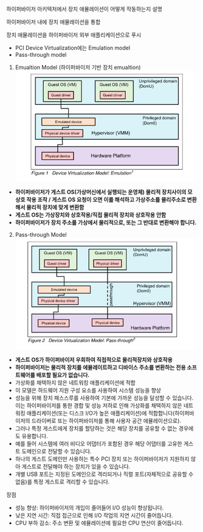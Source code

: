 하이퍼바이저 아키텍처에서 장치 애뮬레이션이 어떻게 작동하는지 설명

하이퍼바이저 내에 장치 애뮬레이션을 통합

장치 애뮬레이션을 하이퍼바이저 외부 애플리케이션으로 푸시

- PCI Device Virtualization에는 Emulation model
- Pass-through model

1. Emualtion Model (하이퍼바이저 기반 장치 emualtion)
   ![Emualtion Model](images/Emualtion_Model.png)
- **하이퍼바이저가 게스트 OS(가상머신에서 실행되는 운영체) 물리적 장치사이의  모 상호 작용 조작 / 게스트 OS 요청이 오면 이를 해석하고 가상주소를 물리주소로 변환해서 물리적 장치에 맞게 변환함**
- **게스트 OS는 가상장치와 상호작용/직접 물리적 장치와 상호작용 안함**
- **하이퍼바이저가 장치 주소를 가상에서 물리적으로, 또는 그 반대로 변환해야 합니다.**


2. Pass-through Model
   ![Pass-through Model](images/path_through.png)
- **게스트 OS가 하이퍼바이저 우회하여 직접적으로 물리적장치와 상호작용**
- **하이퍼바이저는 물리적 장치를 에뮬레이트하고 디바이스 주소를 변환하는 전용 소프트웨어를 배포할 필요가 없습니다.**
- 가상화를 채택하지 않은 네트워킹 애플리케이션에 적합
- 이 모델은 하드웨어 지원 구성 요소를 사용하여 시스템 성능을 향상
- 성능을 위해 장치 패스스루를 사용하여 기본에 가까운 성능을 달성할 수 있습니다. 이는 하이퍼바이저를 통한 경합 및 성능 저하로 인해 가상화를 채택하지 않은 네트워킹 애플리케이션(또는 디스크 I/O가 높은 애플리케이션)에 적합합니다(하이퍼바이저의 드라이버로 또는 하이퍼바이저를 통해 사용자 공간 에뮬레이션으로).
- 그러나 특정 게스트에게 장치를 할당하는 것은 해당 장치를 공유할 수 없는 경우에도 유용합니다. 
- 예를 들어 시스템에 여러 비디오 어댑터가 포함된 경우 해당 어댑터를 고유한 게스트 도메인으로 전달할 수 있습니다.
- 하나의 게스트 도메인만 사용하는 특수 PCI 장치 또는 하이퍼바이저가 지원하지 않아 게스트로 전달해야 하는 장치가 있을 수 있습니다. 
- 개별 USB 포트는 지정된 도메인으로 격리되거나 직렬 포트(자체적으로 공유할 수 없음)를 특정 게스트로 격리할 수 있습니다.


장점

- 성능 향상: 하이퍼바이저의 개입이 줄어들어 I/O 성능이 향상됩니다.
- 낮은 지연 시간: 직접 접근으로 인해 I/O 작업의 지연 시간이 줄어듭니다.
- CPU 부하 감소: 주소 변환 및 에뮬레이션에 필요한 CPU 연산이 줄어듭니다.